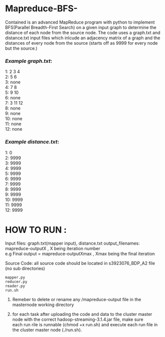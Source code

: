 # Mapreduce-BFS-
Contained is an advanced MapReduce program with python to implement BFS(Parallel Breadth-First Search) on a given input graph to determine the distance of each node 
from the source node. The code uses a graph.txt and distance.txt input files which inlcude an adjacency matrix of a graph and the distances of 
every node from the source (starts off as 9999 for every node but the source.)

### *Example graph.txt*:   
1: 2 3 4  
2: 5 6   
3: none   
4: 7 8   
5: 9 10   
6: none   
7: 3 11 12   
8: none   
9: none   
10: none   
11: none   
12: none   

### *Example distance.txt*:   
1: 0   
2: 9999   
3: 9999   
4: 9999  
5: 9999   
6: 9999    
7: 9999   
8: 9999   
9: 9999    
10: 9999   
11: 9999   
12: 9999    

# HOW TO RUN :  
Input files: graph.txt(mapper input), distance.txt 
output_filenames: mapreduce-outputX , X being iteration number  
e.g Final output = mapreduce-outputXmax , Xmax being the final iteration 

Source Code: all source code should be located in s3923076_BDP_A2 file (no sub directories) 
 
    mapper.py
    reducer.py 
    reader.py
    run.sh



1. Remeber to delete or rename any /mapreduce-output file in the masternode working directory  

2. for each task after uploading the code and data to the cluster master node with the correct hadoop-streaming-3.1.4.jar file, make sure  
each run rile is runnable (chmod +x run.sh) and execute each run file in the cluster master node (./run.sh). 
